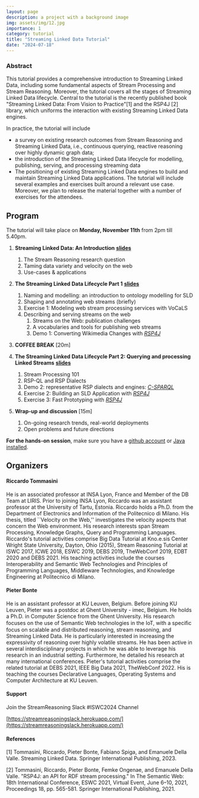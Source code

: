 ```yaml
---
layout: page
description: a project with a background image
img: assets/img/12.jpg
importance: 1
category: tutorial
title: "Streaming Linked Data Tutorial"
date: "2024-07-18"
---
```



### Abstract

This tutorial provides a comprehensive introduction to Streaming Linked Data, including some fundamental aspects of Stream Processing and Stream Reasoning. Moreover, the tutorial covers all the stages of Streaming Linked Data lifecycle. Central to the tutorial is the recently published book "Streaming Linked Data: From Vision to Practice"[1] and the RSP4J [2] library, 
which uniforms the interaction with existing Streaming Linked Data engines.

In practice, the tutorial will include
   * a survey on existing research outcomes from Stream Reasoning and Streaming Linked Data, i.e., continuous querying, reactive reasoning over highly dynamic graph data; 
  * the introduction of the Streaming Linked Data lifecycle for modelling, publishing, serving, and processing streaming data
  * The positioning of existing Streaming Linked Data engines to build and maintain Streaming Linked Data applications.
The tutorial will include several examples and exercises built around a relevant use case. Moreover, we plan to release the material together with a number of exercises for the attendees.



## Program
The tutorial will take place on **Monday, November 11th** from 2pm till 5.40pm.

1. **Streaming Linked Data: An Introduction**  [**slides**](https://drive.google.com/file/d/1CkFRk7NN-QrVkSbPGK26GRF584aLjHR9/view?usp=drive_link)
    1. The Stream Reasoning research question
    2. Taming data variety and velocity on the web
    3. Use-cases & applications
2. **The Streaming Linked Data Lifecycle Part 1**  [**slides**](https://drive.google.com/file/d/1cyzBH8n4dTy_gZCswvbndRKaNVcY_RPB/view?usp=drive_link)
    1. Naming and modelling: an introduction to ontology modelling for SLD
    2. Shaping and annotating web streams (briefly)
    3. Exercise 1: Modeling web stream processing services with VoCaLS
    4.  Describing and serving streams on the web
        1. Streams on the Web: publication challenges
        2. A vocabularies and tools for publishing web streams
        3. Demo 1: Converting Wikimedia Changes with [*RSP4J*](https://github.com/streamreasoning/RSP4J)

4. **COFFEE BREAK** [20m] 
  
5. **The Streaming Linked Data Lifecycle Part 2: Querying and processing Linked Streams**  [**slides**](https://drive.google.com/file/d/1Rz8OteRjQO6mPphLOuv5iqtfoX9lkjt-/view?usp=drive_link)
    1. Stream Processing 101
    2. RSP-QL and RSP Dialects
    3. Demo 2: representative RSP dialects and engines: [*C-SPARQL*](https://github.com/streamreasoning/CSPARQL-engine)
    4. Exercise 2: Building an SLD Application with [*RSP4J*](https://github.com/streamreasoning/RSP4J)
    5. Exercise 3: Fast Prototyping with [*RSP4J*](https://github.com/streamreasoning/RSP4J)
6. **Wrap-up and discussion** [15m] 
    1. On-going research trends, real-world deployments
    2. Open problems and future directions

**For the hands-on session**, make sure you have a [github account](https://github.com/join) or [Java installed](https://www.oracle.com/be/java/technologies/downloads/).

## Organizers

#### Riccardo Tommasini

He is an associated professor at INSA Lyon, France and Member of the DB Team at LIRIS. Prior to joining INSA Lyon, Riccardo was an assistant professor at the University of Tartu, Estonia. 
Riccardo holds a Ph.D. from the Department of Electronics and Information of the Politecnico di Milano. His thesis, titled ``Velocity on the Web,'' investigates the velocity aspects that concern the Web environment. His research interests span Stream Processing, Knowledge Graphs, Query and Programming Languages.
Riccardo's tutorial activities comprise Big Data Tutorial at Kno.e.sis Center Wright State University, Dayton, Ohio (2015), Stream Reasoning Tutorial at ISWC 2017, ICWE 2018, ESWC 2019, DEBS 2019,  TheWebConf 2019, EDBT 2020 and DEBS 2021. His teaching activities include the courses Interoperability and Semantic Web Technologies and Principles of Programming Languages, Middleware Technologies, and Knowledge Engineering at  Politecnico di Milano. 


#### Pieter Bonte

He is an assistant professor at KU Leuven, Belgium. Before joining KU Leuven, Pieter was a postdoc at Ghent University - imec, Belgium.
He holds a Ph.D. in Computer Science from the Ghent University. His research focuses on the use of Semantic Web technologies in the IoT, with a speciﬁc focus on scalable and distributed reasoning,  stream reasoning, and Streaming Linked Data. He is particularly interested in increasing the expressivity of reasoning over highly volatile streams. He has been active in several interdisciplinary projects in which he was able to leverage his research in an industrial setting. Furthermore, he detailed his research at many international conferences. Pieter's tutorial activities comprise the related tutorial at DEBS 2021, IEEE Big Data 2021, TheWebConf 2022.
His is teaching the courses Declarative Languages, Operating Systems and Computer Architecture at KU Leuven.

#### Support

Join the StreamReasoning Slack #ISWC2024 Channel

[https://streamreasoningslack.herokuapp.com/](https://streamreasoningslack.herokuapp.com/)

#### References
[1] Tommasini, Riccardo, Pieter Bonte, Fabiano Spiga, and Emanuele Della Valle. Streaming Linked Data. Springer International Publishing, 2023.

[2] Tommasini, Riccardo, Pieter Bonte, Femke Ongenae, and Emanuele Della Valle. "RSP4J: an API for RDF stream processing." In The Semantic Web: 18th International Conference, ESWC 2021, Virtual Event, June 6–10, 2021, Proceedings 18, pp. 565-581. Springer International Publishing, 2021.

